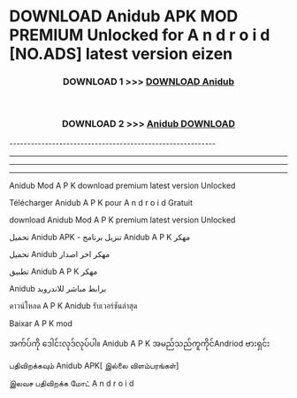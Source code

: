 # DOWNLOAD Anidub  APK MOD PREMIUM Unlocked for A n d r o i d [NO.ADS] latest version eizen 



<div align="center">

<h3>DOWNLOAD 1 >>> <a href="https://getmod2.web.app/?judul=Anidub ">DOWNLOAD Anidub </a></h3><br>

<h3>DOWNLOAD 2 >>> <a href="https://getmod2.web.app/?judul=Anidub ">Anidub  DOWNLOAD </a></h3>

</div>
----------------------------------------------------------

----------------------------------------------------------

----------------------------------------------------------

----------------------------------------------------------

Anidub  Mod A P K download premium latest version Unlocked

Télécharger Anidub  A P K pour A n d r o i d Gratuit

download Anidub  Mod A P K premium latest version Unlocked

تحميل Anidub  APK - تنزيل برنامج Anidub  A P K مهكر

تحميل Anidub  مهكر اخر اصدار

تطبيق Anidub  A P K مهكر

Anidub  برابط مباشر للاندرويد

ดาวน์โหลด A P K Anidub  รับเวอร์ชันล่าสุด

Baixar A P K mod

အက်ပ်ကို ဒေါင်းလုဒ်လုပ်ပါ။ Anidub  A P K အမည်သည်ကူကိုင်Andriod ဗားရှင်း

பதிவிறக்கவும் Anidub  APK[ இல்லை விளம்பரங்கள்] 
 
இலவச பதிவிறக்க மோட் A n d r o i d



